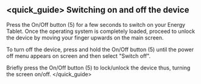 ## <quick_guide> Switching on and off the device

Press the On/Off button (5) for a few seconds to switch on your Energy Tablet. Once the operating system is completely loaded, proceed to unlock the device by moving your finger upwards on the main screen. 

To turn off the device, press and hold the On/Off button (5) until the power off menu appears on screen and then select "Switch off". 

Briefly press the On/Off button (5) to lock/unlock the device thus, turning the screen on/off.
</quick_guide>
